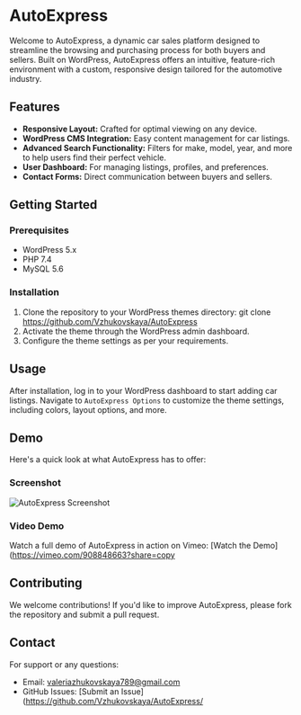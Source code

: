 # AutoExpress

Welcome to AutoExpress, a dynamic car sales platform designed to streamline the browsing and purchasing process for both buyers and sellers. Built on WordPress, AutoExpress offers an intuitive,
feature-rich environment with a custom, responsive design tailored for the automotive industry.

## Features

- **Responsive Layout:** Crafted for optimal viewing on any device.
- **WordPress CMS Integration:** Easy content management for car listings.
- **Advanced Search Functionality:** Filters for make, model, year, and more to help users find their perfect vehicle.
- **User Dashboard:** For managing listings, profiles, and preferences.
- **Contact Forms:** Direct communication between buyers and sellers.

## Getting Started

### Prerequisites

- WordPress 5.x
- PHP 7.4 
- MySQL 5.6 

### Installation

1. Clone the repository to your WordPress themes directory:
git clone https://github.com/Vzhukovskaya/AutoExpress
2. Activate the theme through the WordPress admin dashboard.
3. Configure the theme settings as per your requirements.

## Usage

After installation, log in to your WordPress dashboard to start adding car listings.
Navigate to `AutoExpress Options` to customize the theme settings, including colors, layout options, and more.

## Demo

Here's a quick look at what AutoExpress has to offer:

### Screenshot

![AutoExpress Screenshot](autoExpress.jpg)

### Video Demo

Watch a full demo of AutoExpress in action on Vimeo: [Watch the Demo](https://vimeo.com/908848663?share=copy

## Contributing

We welcome contributions! 
If you'd like to improve AutoExpress, please fork the repository and submit a pull request.

## Contact

For support or any questions:
- Email: valeriazhukovskaya789@gmail.com
- GitHub Issues: [Submit an Issue](https://github.com/Vzhukovskaya/AutoExpress/
